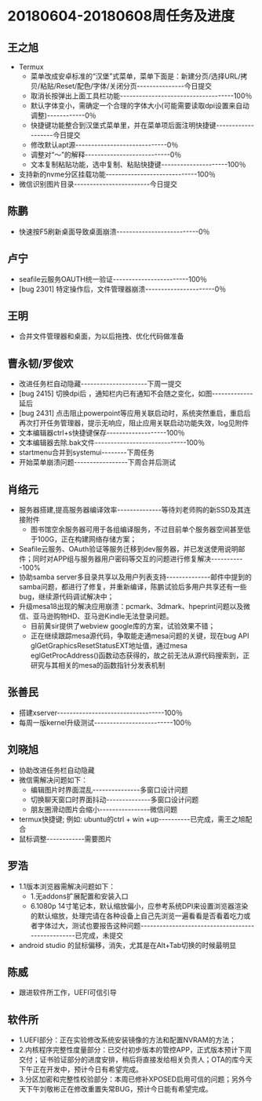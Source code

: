 # 20180604-20180608周任务及进度

## 王之旭
- Termux
   - 菜单改成安卓标准的“汉堡”式菜单，菜单下面是：新建分页/选择URL/拷贝/粘贴/Reset/配色/字体/关闭分页---------------今日提交
   - 取消长按弹出上面工具栏功能------------------------------------100％
   - 默认字体变小，需确定一个合理的字体大小(可能需要读取dpi设置来自动调整)------------0％
   - 快捷键功能整合到汉堡式菜单里，并在菜单项后面注明快捷键-------------------今日提交
   - 修改默认apt源-----------------------------0％
   - 调整对“～”的解释---------------------------0％
   - 文本复制粘贴功能，选中复制、粘贴快捷键---------------------100％
- 支持新的nvme分区挂载功能-----------------------------100％
- 微信识别图片目录------------------------今日提交
  
## 陈鹏
- 快速按F5刷新桌面导致桌面崩溃--------------------------0％
   
## 卢宁
- seafile云服务OAUTH统一验证------------------------100％
- [bug 2301] 特定操作后，文件管理器崩溃----------------------0％

## 王明
- 合并文件管理器和桌面，为以后拖拽、优化代码做准备

## 曹永韧/罗俊欢
- 改进任务栏自动隐藏---------------------下周一提交
- [bug 2415] 切换dpi后 ，通知栏内已有通知不会随之变化，如图-------------延后
- [bug 2431] 点击阻止powerpoint等应用关联启动时，系统突然重启，重启后再次打开任务管理器，提示无响应，阻止应用关联启动功能失效，log见附件
- 文本编辑器ctrl+s快捷键保存-------------------100％
- 文本编辑器去除.bak文件-----------------------------100％
- startmenu合并到systemui--------下周任务
- 开始菜单崩溃问题-----------------下周合并后测试

## 肖络元
- 服务器搭建,提高服务器编译效率--------------等待刘老师购的新SSD及其连接附件
   - 图书馆空余服务器可用于各组编译服务，不过目前单个服务器空间甚至低于100G，正在构建网络存储方案；　
- Seafile云服务、OAuth验证等服务迁移到dev服务器，并已发送使用说明邮件；同时对APP组与服务器用户密码等交互的问题进行修复解决-----------100%
- 协助samba server多目录共享以及用户列表支持--------------邮件中提到的samba问题，都进行了修复，并重新编译，陈鹏试验后多用户共享还有一些bug，继续源代码调试解决中；
- 升级mesa18出现的解决应用崩溃：pcmark、3dmark、hpeprint问题以及微信、亚马逊购物HD、亚马逊Kindle无法登录问题。
   - 目前黄sir提供了webview google库的方案，试验效果不错；
   - 正在继续跟踪mesa源代码，争取能走通mesa问题的关键，现在bug API glGetGraphicsResetStatusEXT地址值，通过mesa eglGetProcAddress()函数动态获得的，故之前无法从源代码搜索到，正研究与其相关的mesa的函数指针分发表机制

## 张善民
- 搭建xserver----------------------------------100％
- 每周一版kernel升级测试-------------------------100％

## 刘晓旭
- 协助改进任务栏自动隐藏
- 微信需解决问题如下：
  - 编辑图片时界面混乱---------------多窗口设计问题
  - 切换聊天窗口时界面抖动--------------多窗口设计问题
  - 朋友圈滑动图片会缩小----------------微信问题
- termux快捷键; 例如: ubuntu的ctrl + win +up----------已完成，需王之旭配合
- 鼠标调整------------需要图片

## 罗浩
- 1.1版本浏览器需解决问题如下：
  - 1.无addons扩展配置和安装入口
  - 6.1080p 14寸笔记本，默认缩放偏小，应参考系统DPI来设置浏览器渲染的默认缩放，处理完请在各种设备上自己先浏览一遍看看是否看着吃力或者字体过大，测试也要报告这种问题--------------------------------------------------已完成，未提交
- android studio 的鼠标偏移，消失，尤其是在Alt+Tab切换的时候最明显

## 陈威
- 跟进软件所工作，UEFI可信引导

## 软件所
- 1.UEFI部分：正在实验修改系统安装镜像的方法和配置NVRAM的方法；
- 2.内核程序完整性度量部分：已交付初步版本的管控APP，正式版本预计下周交付；证书验证部分的进度安排，稍后将直接发给相关负责人；OTA的库今天下午正在开发中，预计今日有希望完成。
- 3.分区加密和完整性校验部分：本周已修补XPOSED启用可信的问题；另外今天下午刘敬彬正在修改重置失常BUG，预计今日能有希望完成。
